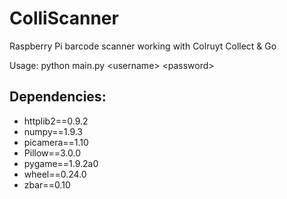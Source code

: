 # ColliScanner
Raspberry Pi barcode scanner working with Colruyt Collect &amp; Go

Usage: python main.py \<username\> \<password\>

## Dependencies:
* httplib2==0.9.2
* numpy==1.9.3
* picamera==1.10
* Pillow==3.0.0
* pygame==1.9.2a0
* wheel==0.24.0
* zbar==0.10
